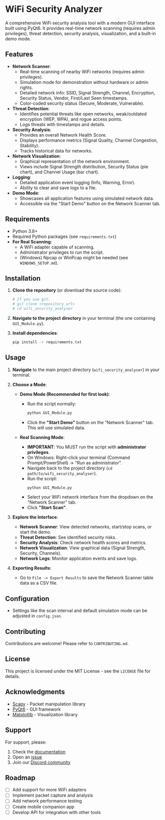 # WiFi Security Analyzer

A comprehensive WiFi security analysis tool with a modern GUI interface built using PyQt6. It provides real-time network scanning (requires admin privileges), threat detection, security analysis, visualization, and a built-in demo mode.

## Features

-   **Network Scanner**:
    -   Real-time scanning of nearby WiFi networks (requires admin privileges).
    -   Simulation mode for demonstration without hardware or admin rights.
    -   Detailed network info: SSID, Signal Strength, Channel, Encryption, Security Status, Vendor, First/Last Seen timestamps.
    -   Color-coded security status (Secure, Moderate, Vulnerable).
-   **Threat Detection**:
    -   Identifies potential threats like open networks, weak/outdated encryption (WEP, WPA), and rogue access points.
    -   Logs threats with timestamps and details.
-   **Security Analysis**:
    -   Provides an overall Network Health Score.
    -   Displays performance metrics (Signal Quality, Channel Congestion, Stability).
    -   Tracks historical data for networks.
-   **Network Visualization**:
    -   Graphical representation of the network environment.
    -   Views include Signal Strength distribution, Security Status (pie chart), and Channel Usage (bar chart).
-   **Logging**:
    -   Detailed application event logging (Info, Warning, Error).
    -   Ability to clear and save logs to a file.
-   **Demo Mode**:
    -   Showcases all application features using simulated network data.
    -   Accessible via the "Start Demo" button on the Network Scanner tab.

## Requirements

-   Python 3.8+
-   Required Python packages (see `requirements.txt`)
-   **For Real Scanning**:
    -   A WiFi adapter capable of scanning.
    -   Administrator privileges to run the script.
    -   (Windows) Npcap or WinPcap might be needed (see `WINDOWS_SETUP.md`).

## Installation

1.  **Clone the repository** (or download the source code):
    ```bash
    # If you use git:
    # git clone <repository_url>
    # cd wifi_security_analyser
    ```

2.  **Navigate to the project directory** in your terminal (the one containing `GUI_Module.py`).

3.  **Install dependencies**:
    ```bash
    pip install -r requirements.txt
    ```

## Usage

1.  **Navigate** to the main project directory (`wifi_security_analyser`) in your terminal.

2.  **Choose a Mode**:

    *   **Demo Mode (Recommended for first look)**:
        *   Run the script normally:
            ```bash
            python GUI_Module.py
            ```
        *   Click the **"Start Demo"** button on the "Network Scanner" tab. This will use simulated data.

    *   **Real Scanning Mode**:
        *   **IMPORTANT**: You MUST run the script with **administrator privileges**.
        *   On Windows: Right-click your terminal (Command Prompt/PowerShell) -> "Run as administrator".
        *   Navigate back to the project directory (`cd path/to/wifi_security_analyser`).
        *   Run the script:
            ```bash
            python GUI_Module.py
            ```
        *   Select your WiFi network interface from the dropdown on the "Network Scanner" tab.
        *   Click **"Start Scan"**.

3.  **Explore the Interface**:
    *   **Network Scanner**: View detected networks, start/stop scans, or start the demo.
    *   **Threat Detection**: See identified security risks.
    *   **Security Analysis**: Check network health scores and metrics.
    *   **Network Visualization**: View graphical data (Signal Strength, Security, Channels).
    *   **Network Logs**: Monitor application events and save logs.

4.  **Exporting Results**:
    *   Go to `File -> Export Results` to save the Network Scanner table data as a CSV file.

## Configuration

-   Settings like the scan interval and default simulation mode can be adjusted in `config.json`.

## Contributing

Contributions are welcome! Please refer to `CONTRIBUTING.md`.

## License

This project is licensed under the MIT License - see the `LICENSE` file for details.

## Acknowledgments

- [Scapy](https://scapy.net/) - Packet manipulation library
- [PyQt6](https://www.riverbankcomputing.com/software/pyqt/) - GUI framework
- [Matplotlib](https://matplotlib.org/) - Visualization library

## Support

For support, please:
1. Check the [documentation](https://github.com/yourusername/wifi-security-analyzer/wiki)
2. Open an [issue](https://github.com/yourusername/wifi-security-analyzer/issues)
3. Join our [Discord community](https://discord.gg/your-server)

## Roadmap

- [ ] Add support for more WiFi adapters
- [ ] Implement packet capture and analysis
- [ ] Add network performance testing
- [ ] Create mobile companion app
- [ ] Develop API for integration with other tools 